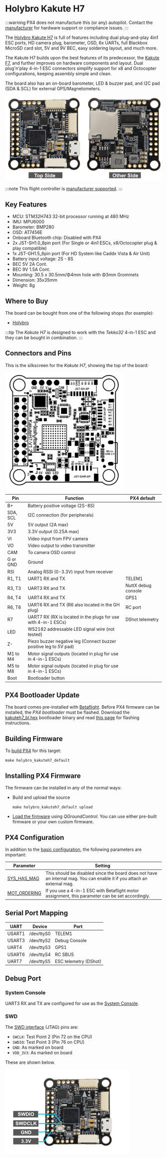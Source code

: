 # Holybro Kakute H7

:::warning
PX4 does not manufacture this (or any) autopilot.
Contact the [manufacturer](https://shop.holybro.com/) for hardware support or compliance issues.
:::

The [Holybro Kakute H7](https://shop.holybro.com/kakute-h7-flight-controller-with-bluetooth_p1289.html) is full of features including dual plug-and-play 4in1 ESC ports, HD camera plug, barometer, OSD, 6x UARTs, full Blackbox MicroSD card slot, 5V and 9V BEC, easy soldering layout, and much more.

The Kakute H7 builds upon the best features of its predecessor, the [Kakute F7](../flight_controller/kakutef7.md), and further improves on hardware components and layout.
Dual plug'n'play 4-in-1 ESC connectors simplify support for x8 and Octocopter configurations, keeping assembly simple and clean.

The board also has an on-board barometer, LED & buzzer pad, and I2C pad (SDA & SCL) for external GPS/Magnetometers.

![Kakute h7](../../assets/flight_controller/kakuteh7/kakuteh7.png)

:::note
This flight controller is [manufacturer supported](../flight_controller/autopilot_manufacturer_supported.md).
:::

## Key Features

* MCU: STM32H743 32-bit processor running at 480 MHz
* IMU: MPU6000
* Barometer: BMP280
* OSD: AT7456E
* Onboard Bluetooth chip: Disabled with PX4
* 2x JST-SH1.0_8pin port (For Single or 4in1 ESCs, x8/Octocopter plug & play compatible)
* 1x JST-GH1.5_6pin port (For HD System like Caddx Vista & Air Unit)
* Battery input voltage: 2S - 8S
* BEC 5V 2A Cont.
* BEC 9V 1.5A Cont.
* Mounting: 30.5 x 30.5mm/Φ4mm hole with Φ3mm Grommets
* Dimension: 35x35mm
* Weight: 8g


## Where to Buy

The board can be bought from one of the following shops (for example):
- [Holybro](https://shop.holybro.com/kakute-h7-flight-controller-with-bluetooth_p1289.html?)

:::tip
The *Kakute H7* is designed to work with the *Tekko32* 4-in-1 ESC and they can be bought in combination.
:::

## Connectors and Pins

This is the silkscreen for the *Kakute H7*, showing the top of the board:

<img src="../../assets/flight_controller/kakuteh7/kakuteh7_silk.png" width="380px" title="Kakute h7" />


| Pin              | Function                              | PX4 default |
| ---------------- | ------------------------------------- | ----------- |
| B+ | Battery positive voltage (2S-8S) ||
| SDA, SCL | I2C connection (for peripherals) ||
| 5V | 5V output (2A max) ||
| 3V3 | 3.3V output (0.25A max) ||
| VI | Video input from FPV camera ||
| VO | Video output to video transmitter ||
| CAM | To camera OSD control ||
| G or GND | Ground ||
| RSI | Analog RSSI (0-3.3V) input from receiver ||
| R1, T1 | UART1 RX and TX | TELEM1 |
| R3, T3 | UART3 RX and TX | NuttX debug console |
| R4, T4 | UART4 RX and TX | GPS1 |
| R6, T6 | UART6 RX and TX (R6 also located in the GH plug)| RC port |
| R7 | UART7 RX (RX is located in the plugs for use with 4-in-1 ESCs) |DShot telemetry|
| LED | WS2182 addressable LED signal wire (not tested) ||
| Z- | Piezo buzzer negative leg (Connect buzzer positive leg to 5V pad) ||
| M1 to M4 | Motor signal outputs (located in plug for use in 4-in-1 ESCs) ||
| M5 to M8 | Motor signal outputs (located in plug for use in 4-in-1 ESCs) ||
| Boot | Bootloader button | |


<a id="bootloader"></a>
## PX4 Bootloader Update

The board comes pre-installed with [Betaflight](https://github.com/betaflight/betaflight/wiki).
Before PX4 firmware can be installed, the *PX4 bootloader* must be flashed.
Download the [kakuteh7_bl.hex](https://github.com/PX4/px4_user_guide/raw/master/assets/flight_controller/kakuteh7/holybro_kakuteh7_bootloader.hex) bootloader binary and read [this page](../advanced_config/bootloader_update_from_betaflight.md) for flashing instructions.

## Building Firmware

To [build PX4](../dev_setup/building_px4.md) for this target:
```
make holybro_kakuteh7_default
```

## Installing PX4 Firmware

The firmware can be installed in any of the normal ways:
- Build and upload the source
  ```
  make holybro_kakuteh7_default upload
  ```
- [Load the firmware](../config/firmware.md) using *QGroundControl*.
  You can use either pre-built firmware or your own custom firmware.


## PX4 Configuration

In addition to the [basic configuration](../config/README.md), the following parameters are important:

Parameter | Setting
--- | ---
[SYS_HAS_MAG](../advanced_config/parameter_reference.md#SYS_HAS_MAG) | This should be disabled since the board does not have an internal mag. You can enable it if you attach an external mag.
[MOT_ORDERING](../advanced_config/parameter_reference.md#MOT_ORDERING) | If you use a 4-in-1 ESC with Betaflight motor assignment, this parameter can be set accordingly.


## Serial Port Mapping

UART | Device | Port
--- | --- | ---
USART1 | /dev/ttyS0 | TELEM1
USART3 | /dev/ttyS2 | Debug Console
UART4 | /dev/ttyS3 | GPS1
USART6 | /dev/ttyS4 | RC SBUS
UART7 | /dev/ttyS5 | ESC telemetry (DShot)


## Debug Port

### System Console

UART3 RX and TX are configured for use as the [System Console](../debug/system_console.md).

### SWD

The  [SWD interface](../debug/swd_debug.md) (JTAG) pins are:
- `SWCLK`: Test Point 2 (Pin 72 on the CPU)
- `SWDIO`: Test Point 3 (Pin 76 on CPU)
- `GND`: As marked on board
- `VDD_3V3`: As marked on board

These are shown below.

![SWD Pins on Kakute H7 - CLK SWO](../../assets/flight_controller/kakuteh7/kakuteh7_debug_swd_port.jpg)
